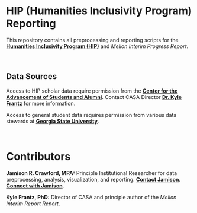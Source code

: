 # HIP (Humanities Inclusivity Program) Reporting

This repository contains all preprocessing and reporting scripts for the [**Humanities Inclusivity Program (HIP)**](https://sites.gsu.edu/thecasa/2019-research-opportunities/2019-research-opp-humanities-inclusivity-program-hip/) and *Mellon Interim Progress Report*. 

<br>

## Data Sources

Access to HIP scholar data require permission from the [**Center for the Advancement of Students and Alumni**](https://casa.gsu.edu/). Contact CASA Director [**Dr. Kyle Frantz**](mailto:kfrantz@gsu.edu) for more information.

Access to general student data requires permission from various data stewards at [**Georgia State University**](https://www.gsu.edu/).

<br>

# Contributors

**Jamison R. Crawford, MPA:** Principle Institutional Researcher for data preprocessing, analysis, visualization, and reporting. [**Contact Jamison**](mailto:jcrawford52@gsu.edu). [**Connect with Jamison**](https://www.linkedin.com/in/jamisoncrawford/).

**Kyle Frantz, PhD:** Director of CASA and principle author of the *Mellon Interim Report Report*. 
